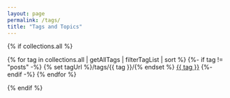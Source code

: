 ```yaml
---
layout: page
permalink: /tags/
title: "Tags and Topics"
---
```




{% if collections.all %}
<p>
{% for tag in collections.all | getAllTags | filterTagList | sort %}
  {%- if tag != "posts" -%}
    {% set tagUrl %}/tags/{{ tag }}/{% endset %}
    <a href="{{ tagUrl | url }}" rel="tag">{{ tag }}</a>
  {%- endif -%}
{% endfor %}
</p>
{% endif %}